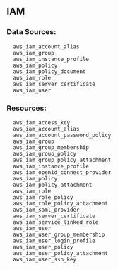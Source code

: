 ## IAM
### Data Sources:
      aws_iam_account_alias
      aws_iam_group
      aws_iam_instance_profile
      aws_iam_policy
      aws_iam_policy_document
      aws_iam_role
      aws_iam_server_certificate
      aws_iam_user


### Resources:
      aws_iam_access_key
      aws_iam_account_alias
      aws_iam_account_password_policy
      aws_iam_group
      aws_iam_group_membership
      aws_iam_group_policy
      aws_iam_group_policy_attachment
      aws_iam_instance_profile
      aws_iam_openid_connect_provider
      aws_iam_policy
      aws_iam_policy_attachment
      aws_iam_role
      aws_iam_role_policy
      aws_iam_role_policy_attachment
      aws_iam_saml_provider
      aws_iam_server_certificate
      aws_iam_service_linked_role
      aws_iam_user
      aws_iam_user_group_membership
      aws_iam_user_login_profile
      aws_iam_user_policy
      aws_iam_user_policy_attachment
      aws_iam_user_ssh_key
